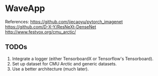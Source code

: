 # WaveApp


References:
https://github.com/jiecaoyu/pytorch_imagenet
https://github.com/D-X-Y/ResNeXt-DenseNet
http://www.festvox.org/cmu_arctic/


## TODOs
1. Integrate a logger (either TensorboardX or Tensorflow's Tensorboard).
2. Set up dataset for CMU Arctic and generic datasets.
3. Use a better architecture (much later).